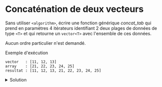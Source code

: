 # Concaténation de deux vecteurs

Sans utiliser `<algorithm>`, écrire une fonction générique *concat_tab* qui prend en paramètres 4 itérateurs identifiant 2 deux plages de données de type `<T>` et qui retourne un `vector<T>` avec l'ensemble de ces données.

Aucun ordre particulier n'est demandé.

Exemple d'exécution

~~~
vector   : [11, 12, 13]
array    : [21, 22, 23, 24, 25]
resultat : [11, 12, 13, 21, 22, 23, 24, 25]
~~~

<details>
<summary>Solution</summary>

~~~cpp
#include <iostream>
#include <array>
#include <vector>
#include <span>

using namespace std;

template <typename T>
ostream& operator<< (ostream& os, span<T> s) {
   os << "[";
   for (size_t i=0; i<s.size(); ++i) {
      if (i) os << ", ";
      os << s[i];
   }
   return os << "]";
}

template<typename T, typename Iterator1, typename Iterator2>
vector<T> concat_tab(Iterator1 first1, Iterator1 last1,
                     Iterator2 first2, Iterator2 last2) {
   vector<T> v;
   v.reserve(distance(first1, last1) +
             distance(first2, last2));
   v.insert(v.end(), first1, last1);
   v.insert(v.end(), first2, last2);
   return v;
}

int main() {

   vector v {11, 12, 13};
   array  a {21, 22, 23, 24, 25};

   cout << "vector   : " << span<int>(v) << endl;
   cout << "array    : " << span<int>(a) << endl;

   vector r = concat_tab<int>(v.begin(), v.end(),
                              a.begin(), a.end());

   cout << "resultat : " << span<int>(r) << endl;
}
~~~

</details>
